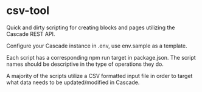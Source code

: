# csv-tool

Quick and dirty scripting for creating blocks and pages utilizing the Cascade REST API.

Configure your Cascade instance in .env, use env.sample as a template.

Each script has a corresponding npm run target in package.json.  The script names should be descriptive in the type of operations they do.

A majority of the scripts utilize a CSV formatted input file in order to target what data needs to be updated/modified in Cascade.

